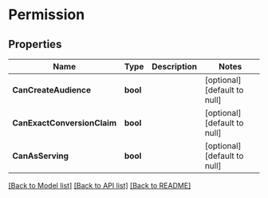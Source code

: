 # Permission

## Properties
Name | Type | Description | Notes
------------ | ------------- | ------------- | -------------
**CanCreateAudience** | **bool** |  | [optional] [default to null]
**CanExactConversionClaim** | **bool** |  | [optional] [default to null]
**CanAsServing** | **bool** |  | [optional] [default to null]

[[Back to Model list]](../README.md#documentation-for-models) [[Back to API list]](../README.md#documentation-for-api-endpoints) [[Back to README]](../README.md)


